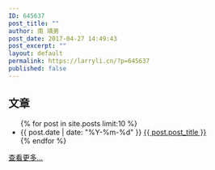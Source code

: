 ```yaml
---
ID: 645637
post_title: ""
author: 南 靖男
post_date: 2017-04-27 14:49:43
post_excerpt: ""
layout: default
permalink: https://larryli.cn/?p=645637
published: false
---
```

<div class="home">
	<section>
		<h2 class="smallcap">文章</h2>
		<ul class="post-list">
			{% for post in site.posts limit:10 %}
			<li>
				<span>{{ post.date | date: "%Y-%m-%d" }}</span>
				<a href="{{ post.url | prepend: site.baseurl }}">{{ post.post_title }}</a>
			</li>
			{% endfor %}
		</ul>
		<p><a href="{{ "/archives/" | prepend: site.baseurl }}">查看更多...</a></p>
	</section>
</div>